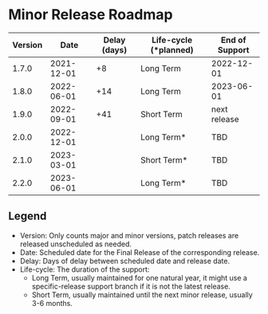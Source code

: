 # Minor Release Roadmap

| Version   | Date         | Delay (days) | Life-cycle (*planned) | End of Support   |
| --------- | ------------ | -------      | -----------           | ---------------- |
| 1.7.0     | 2021-12-01   | +8           | Long Term             | 2022-12-01       |
| 1.8.0     | 2022-06-01   | +14          | Long Term             | 2023-06-01       |
| 1.9.0     | 2022-09-01   | +41          | Short Term            | next release     |
| 2.0.0     | 2022-12-01   |              | Long Term*            | TBD              |
| 2.1.0     | 2023-03-01   |              | Short Term*           | TBD              |
| 2.2.0     | 2023-06-01   |              | Long Term*            | TBD              |


## Legend

- Version: Only counts major and minor versions, patch releases are released
  unscheduled as needed.
- Date: Scheduled date for the Final Release of the corresponding release.
- Delay: Days of delay between scheduled date and release date.
- Life-cycle: The duration of the support:
  - Long Term, usually maintained for one natural year, it might use a
    specific-release support branch if it is not the latest release.
  - Short Term, usually maintained until the next minor release, usually 3-6
    months.
